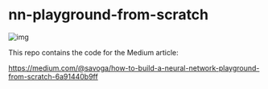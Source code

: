 # nn-playground-from-scratch

![img](https://github.com/savoga/nn-playground-from-scratch/tree/main/article/img/playground.png)

This repo contains the code for the Medium article: 

https://medium.com/@savoga/how-to-build-a-neural-network-playground-from-scratch-6a91440b9ff
